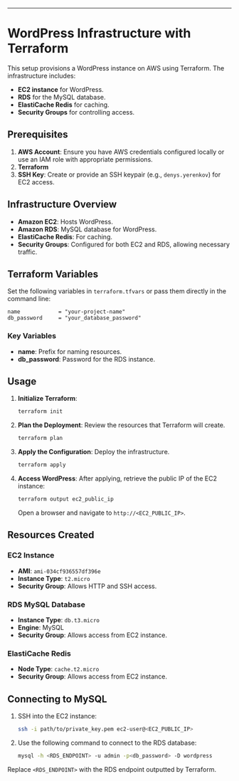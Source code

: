
---

# WordPress Infrastructure with Terraform

This setup provisions a WordPress instance on AWS using Terraform. The infrastructure includes:

- **EC2 instance** for WordPress.
- **RDS** for the MySQL database.
- **ElastiCache Redis** for caching.
- **Security Groups** for controlling access.

## Prerequisites

1. **AWS Account**: Ensure you have AWS credentials configured locally or use an IAM role with appropriate permissions.
2. **Terraform**
3. **SSH Key**: Create or provide an SSH keypair (e.g., `denys.yerenkov`) for EC2 access.

## Infrastructure Overview

- **Amazon EC2**: Hosts WordPress.
- **Amazon RDS**: MySQL database for WordPress.
- **ElastiCache Redis**: For caching.
- **Security Groups**: Configured for both EC2 and RDS, allowing necessary traffic.

## Terraform Variables

Set the following variables in `terraform.tfvars` or pass them directly in the command line:

```hcl
name            = "your-project-name"
db_password     = "your_database_password"
```

### Key Variables

- **name**: Prefix for naming resources.
- **db_password**: Password for the RDS instance.

## Usage

1. **Initialize Terraform**:
   ```bash
   terraform init
   ```

2. **Plan the Deployment**:
   Review the resources that Terraform will create.
   ```bash
   terraform plan
   ```

3. **Apply the Configuration**:
   Deploy the infrastructure.
   ```bash
   terraform apply
   ```

4. **Access WordPress**:
   After applying, retrieve the public IP of the EC2 instance:
   ```bash
   terraform output ec2_public_ip
   ```
   Open a browser and navigate to `http://<EC2_PUBLIC_IP>`.

## Resources Created

### EC2 Instance
- **AMI**: `ami-034cf936557df396e`
- **Instance Type**: `t2.micro`
- **Security Group**: Allows HTTP and SSH access.

### RDS MySQL Database
- **Instance Type**: `db.t3.micro`
- **Engine**: MySQL
- **Security Group**: Allows access from EC2 instance.

### ElastiCache Redis
- **Node Type**: `cache.t2.micro`
- **Security Group**: Allows access from EC2 instance.

## Connecting to MySQL

1. SSH into the EC2 instance:
   ```bash
   ssh -i path/to/private_key.pem ec2-user@<EC2_PUBLIC_IP>
   ```

2. Use the following command to connect to the RDS database:
   ```bash
   mysql -h <RDS_ENDPOINT> -u admin -p<db_password> -D wordpress
   ```

Replace `<RDS_ENDPOINT>` with the RDS endpoint outputted by Terraform.

